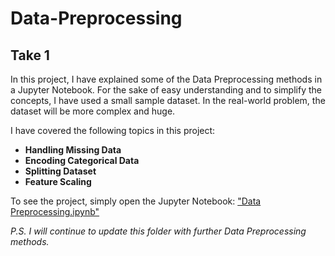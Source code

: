  # Data-Preprocessing

## Take 1

In this project, I have explained some of the Data Preprocessing methods in a Jupyter Notebook. For the sake of easy understanding and to simplify the concepts, I have used a small sample dataset. In the real-world problem, the dataset will be more complex and huge. 

I have covered the following topics in this project:
  * **Handling Missing Data**
  * **Encoding Categorical Data**
  * **Splitting Dataset**
  * **Feature Scaling**

To see the project, simply open the Jupyter Notebook: ["Data Preprocessing.ipynb"](https://github.com/Meghana-Meghana/Data-Preprocessing/blob/7442035fc25b3ec11ba49b595fbef649a962cd62/Take%201/Data%20Preprocessing.ipynb) 




*P.S. I will continue to update this folder with further Data Preprocessing methods.*
